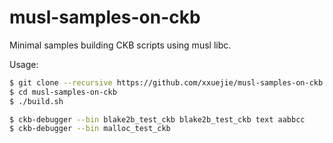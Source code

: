 # musl-samples-on-ckb

Minimal samples building CKB scripts using musl libc.

Usage:

```bash
$ git clone --recursive https://github.com/xxuejie/musl-samples-on-ckb
$ cd musl-samples-on-ckb
$ ./build.sh

$ ckb-debugger --bin blake2b_test_ckb blake2b_test_ckb text aabbcc
$ ckb-debugger --bin malloc_test_ckb
```
